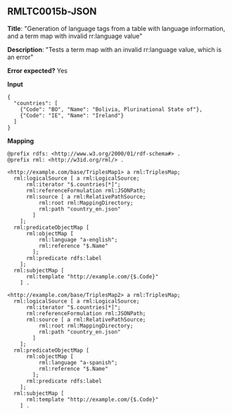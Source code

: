 ## RMLTC0015b-JSON

**Title**: "Generation of language tags from a table with language information, and a term map with invalid rr:language value"

**Description**: "Tests a term map with an invalid rr:language value, which is an error"

**Error expected?** Yes

**Input**
```
{
  "countries": [
    {"Code": "BO", "Name": "Bolivia, Plurinational State of"},
    {"Code": "IE", "Name": "Ireland"}
  ]
}

```

**Mapping**
```
@prefix rdfs: <http://www.w3.org/2000/01/rdf-schema#> .
@prefix rml: <http://w3id.org/rml/> .

<http://example.com/base/TriplesMap1> a rml:TriplesMap;
  rml:logicalSource [ a rml:LogicalSource;
      rml:iterator "$.countries[*]";
      rml:referenceFormulation rml:JSONPath;
      rml:source [ a rml:RelativePathSource;
          rml:root rml:MappingDirectory;
          rml:path "country_en.json"
        ]
    ];
  rml:predicateObjectMap [
      rml:objectMap [
          rml:language "a-english";
          rml:reference "$.Name"
        ];
      rml:predicate rdfs:label
    ];
  rml:subjectMap [
      rml:template "http://example.com/{$.Code}"
    ] .

<http://example.com/base/TriplesMap2> a rml:TriplesMap;
  rml:logicalSource [ a rml:LogicalSource;
      rml:iterator "$.countries[*]";
      rml:referenceFormulation rml:JSONPath;
      rml:source [ a rml:RelativePathSource;
          rml:root rml:MappingDirectory;
          rml:path "country_en.json"
        ]
    ];
  rml:predicateObjectMap [
      rml:objectMap [
          rml:language "a-spanish";
          rml:reference "$.Name"
        ];
      rml:predicate rdfs:label
    ];
  rml:subjectMap [
      rml:template "http://example.com/{$.Code}"
    ] .

```

